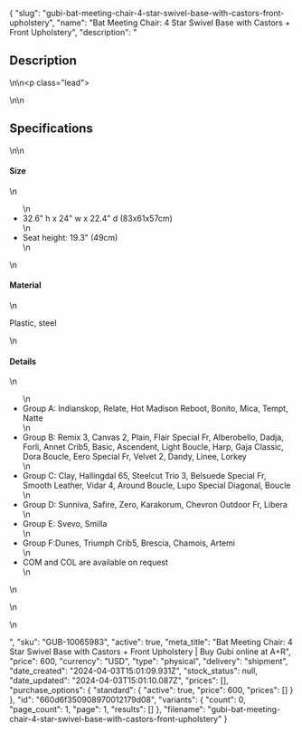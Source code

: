 {
  "slug": "gubi-bat-meeting-chair-4-star-swivel-base-with-castors-front-upholstery",
  "name": "Bat Meeting Chair: 4 Star Swivel Base with Castors + Front Upholstery",
  "description": "<h2>Description</h2>\n<!-- split -->\n<p class=\"lead\"> </p>\n<!-- split -->\n<h2>Specifications</h2>\n<!-- split -->\n<h4>Size</h4>\n<ul>\n<li>32.6\" h x 24\" w x 22.4\" d (83x61x57cm)</li>\n<li>Seat height: 19.3\" (49cm)</li>\n</ul>\n<h4>Material</h4>\n<p>Plastic, steel</p>\n<h4>Details</h4>\n<ul>\n<li>Group A: Indianskop, Relate, Hot Madison Reboot, Bonito, Mica, Tempt, Natte</li>\n<li>Group B: Remix 3, Canvas 2, Plain, Flair Special Fr, Alberobello, Dadja, Forli, Annet Crib5, Basic, Ascendent, Light Boucle, Harp, Gaja Classic, Dora Boucle, Eero Special Fr, Velvet 2, Dandy, Linee, Lorkey</li>\n<li>Group C: Clay, Hallingdal 65, Steelcut Trio 3, Belsuede Special Fr, Smooth Leather, Vidar 4, Around Boucle, Lupo Special Diagonal, Boucle</li>\n<li>Group D: Sunniva, Safire, Zero, Karakorum, Chevron Outdoor Fr, Libera</li>\n<li>Group E: Svevo, Smilla</li>\n<li>Group F:Dunes, Triumph Crib5, Brescia, Chamois, Artemi</li>\n<li>COM and COL are available on request</li>\n</ul>\n<ul></ul>\n<ul></ul>\n<ul></ul>",
  "sku": "GUB-10065983",
  "active": true,
  "meta_title": "Bat Meeting Chair: 4 Star Swivel Base with Castors + Front Upholstery | Buy Gubi online at A+R",
  "price": 600,
  "currency": "USD",
  "type": "physical",
  "delivery": "shipment",
  "date_created": "2024-04-03T15:01:09.931Z",
  "stock_status": null,
  "date_updated": "2024-04-03T15:01:10.087Z",
  "prices": [],
  "purchase_options": {
    "standard": {
      "active": true,
      "price": 600,
      "prices": []
    }
  },
  "id": "660d6f350908970012179d08",
  "variants": {
    "count": 0,
    "page_count": 1,
    "page": 1,
    "results": []
  },
  "filename": "gubi-bat-meeting-chair-4-star-swivel-base-with-castors-front-upholstery"
}